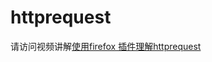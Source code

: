# httprequest

请访问视频讲解[使用firefox 插件理解httprequest](http://odsyciu9w.bkt.clouddn.com/httprequest.mp4)

